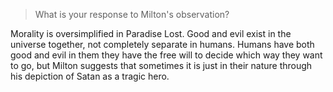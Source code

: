 > What is your response to Milton's observation?

Morality is oversimplified in Paradise Lost. Good and evil exist in the universe together, not completely separate in humans. Humans have both good and evil in them they have the free will to decide which way they want to go, but Milton suggests that sometimes it is just in their nature through his depiction of Satan as a tragic hero. 